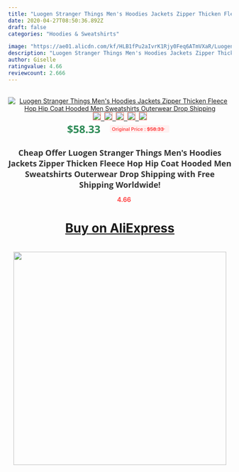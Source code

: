 ```yaml
---
title: "Luogen Stranger Things Men's Hoodies Jackets Zipper Thicken Fleece Hop Hip Coat Hooded Men Sweatshirts Outerwear Drop Shipping"
date: 2020-04-27T08:50:36.892Z
draft: false
categories: "Hoodies & Sweatshirts"

image: "https://ae01.alicdn.com/kf/HLB1fPu2aIvrK1Rjy0Feq6ATmVXaR/Luogen-Stranger-Things-Men-s-Hoodies-Jackets-Zipper-Thicken-Fleece-Hop-Hip-Coat-Hooded-Men-Sweatshirts.jpg"
description: "Luogen Stranger Things Men's Hoodies Jackets Zipper Thicken Fleece Hop Hip Coat Hooded Men Sweatshirts Outerwear Drop Shipping"
author: Giselle
ratingvalue: 4.66
reviewcount: 2.666
---
```

<br>
<div style="text-align: center;">
<a href="https://s.click.aliexpress.com/e/_9ix0zB" target="_blank" rel="nofollow noopener noreferrer"><img alt="Luogen Stranger Things Men's Hoodies Jackets Zipper Thicken Fleece Hop Hip Coat Hooded Men Sweatshirts Outerwear Drop Shipping" class="magnifier-image" src="https://ae01.alicdn.com/kf/HLB1fPu2aIvrK1Rjy0Feq6ATmVXaR/Luogen-Stranger-Things-Men-s-Hoodies-Jackets-Zipper-Thicken-Fleece-Hop-Hip-Coat-Hooded-Men-Sweatshirts.jpg_640x640.jpg">
<br>
<img style="border:1px solid salmon" src="https://ae01.alicdn.com/kf/HLB1fPu2aIvrK1Rjy0Feq6ATmVXaR/Luogen-Stranger-Things-Men-s-Hoodies-Jackets-Zipper-Thicken-Fleece-Hop-Hip-Coat-Hooded-Men-Sweatshirts.jpg_120x120.jpg">&nbsp;&nbsp;<img style="border:1px solid salmon" src="https://ae01.alicdn.com/kf/HTB1GuNcaRsmBKNjSZFFq6AT9VXab/Luogen-Stranger-Things-Men-s-Hoodies-Jackets-Zipper-Thicken-Fleece-Hop-Hip-Coat-Hooded-Men-Sweatshirts.jpg_120x120.jpg">&nbsp;&nbsp;<img style="border:1px solid salmon" src="https://ae01.alicdn.com/kf/HTB1rHqSdXmWBuNjSspdq6zugXXaK/Luogen-Stranger-Things-Men-s-Hoodies-Jackets-Zipper-Thicken-Fleece-Hop-Hip-Coat-Hooded-Men-Sweatshirts.jpg_120x120.jpg">&nbsp;&nbsp;<img style="border:1px solid salmon" src="_120x120.jpg">&nbsp;&nbsp;<img style="border:1px solid salmon" src="https://ae01.alicdn.com/kf/HTB1HBiRdkKWBuNjy1zjq6AOypXaX/Luogen-Stranger-Things-Men-s-Hoodies-Jackets-Zipper-Thicken-Fleece-Hop-Hip-Coat-Hooded-Men-Sweatshirts.jpg_120x120.jpg"></a></div><br0>
<div style="text-align: center;"><span style="background-color: white; border: 0px; box-sizing: border-box; color: seagreen; display: inline-block; font-family: &quot;open sans&quot; , &quot;arial&quot; , &quot;helvetica&quot; , sans-serif , &quot;heiti&quot;; font-size: 24px; font-stretch: inherit; font-weight: 700; line-height: inherit; margin: 0px 10px 0px 0px; padding: 0px; vertical-align: middle;">$58.33 </span>
<span style="background: rgb(255 , 241 , 241); border-radius: 3px; border: 0px; box-sizing: border-box; color: #ff4747; display: inline-block; font-family: inherit; font-size: 12px; font-stretch: inherit; font-style: inherit; font-variant: inherit; font-weight: 600; line-height: inherit; margin: 0px; padding: 2px 5px; transform: scale(0.9); vertical-align: middle;">Original Price : <b style="text-decoration: line-through;">$58.33 </b> &nbsp;&nbsp;</span></div>
<h1 style="color: #333333; display: inline-block; font-family: &quot;open sans&quot; , &quot;arial&quot; , &quot;helvetica&quot; , sans-serif , &quot;heiti&quot;; font-size: 18px; font-stretch: inherit; font-weight: 700; text-align: center;">Cheap Offer Luogen Stranger Things Men's Hoodies Jackets Zipper Thicken Fleece Hop Hip Coat Hooded Men Sweatshirts Outerwear Drop Shipping with Free Shipping Worldwide!</h1>
<div style="color: #ff4747; text-align: center;">
<img src="https://4.bp.blogspot.com/-M0ZcTcb-5uY/XleCXlxnR4I/AAAAAAAAAEc/OrjgMkXV1oMQFaCRZj5HQwOCBcu3w1FegCPcBGAYYCw/s1600/star.png" style="height: 15px;">&nbsp;<b>4.66</b></div>
<div class="button_cont" align="center"><a class="buynow_a" href="https://s.click.aliexpress.com/e/_9ix0zB" target="_blank" rel="nofollow noopener noreferrer"><H1>Buy on AliExpress</H1></a></div><br>
<div class="separator" style="clear: both; text-align: center;">
<img src="https://lh3.googleusercontent.com/-pTy5HemUv9M/XlePHvY0dAI/AAAAAAAAAE4/0nX5iRUoIWY8eMW9Dpxeirr157OZliDIgCLcBGAsYHQ/s1600/badge.gif" width="480">
</div>
